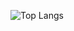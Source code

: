 ![Top Langs](https://github-readme-stats.vercel.app/api/top-langs/?username=thanawan2131&layout=compact)
